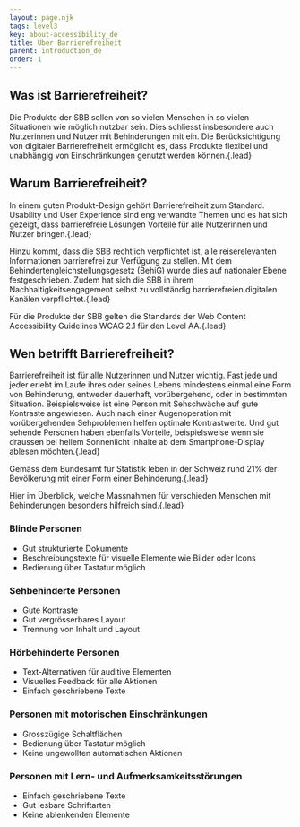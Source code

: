 ```yaml
---
layout: page.njk
tags: level3
key: about-accessibility_de
title: Über Barrierefreiheit
parent: introduction_de
order: 1
---
```


## Was ist Barrierefreiheit?
Die Produkte der SBB sollen von so vielen Menschen in so vielen Situationen wie möglich nutzbar sein. Dies schliesst insbesondere auch Nutzerinnen und Nutzer mit Behinderungen mit ein. Die Berücksichtigung von digitaler Barrierefreiheit ermöglicht es, dass Produkte flexibel und unabhängig von Einschränkungen genutzt werden können.{.lead}

## Warum Barrierefreiheit?
In einem guten Produkt-Design gehört Barrierefreiheit zum Standard. Usability und User Experience sind eng verwandte Themen und es hat sich gezeigt, dass barrierefreie Lösungen Vorteile für alle Nutzerinnen und Nutzer bringen.{.lead}

Hinzu kommt, dass die SBB rechtlich verpflichtet ist, alle reiserelevanten Informationen barrierefrei zur Verfügung zu stellen. Mit dem <sbb-link variant="inline" type="button" target="_blank" href="https://de.wikipedia.org/wiki/Behindertengleichstellungsgesetz">Behindertengleichstellungsgesetz</sbb-link> (BehiG) wurde dies auf nationaler Ebene festgeschrieben. Zudem hat sich die SBB in ihrem <sbb-link variant="inline" type="button" target="_blank" href="https://company.sbb.ch/de/ueber-die-sbb/verantwortung/nachhaltigkeit/nachhaltigkeitsengagement.html">Nachhaltigkeitsengagement</sbb-link> selbst zu vollständig barrierefreien digitalen Kanälen verpflichtet.{.lead}

Für die Produkte der SBB gelten die Standards der Web Content Accessibility Guidelines <sbb-link variant="inline" type="button" target="_blank" href="https://www.w3.org/TR/WCAG21">WCAG 2.1</sbb-link> für den Level AA.{.lead}

## Wen betrifft Barrierefreiheit?
Barrierefreiheit ist für alle Nutzerinnen und Nutzer wichtig. Fast jede und jeder erlebt im Laufe ihres oder seines Lebens mindestens einmal eine Form von Behinderung, entweder dauerhaft, vorübergehend, oder in bestimmten Situation. Beispielsweise ist eine Person mit Sehschwäche auf gute Kontraste angewiesen. Auch nach einer Augenoperation mit vorübergehenden Sehproblemen helfen optimale Kontrastwerte. Und gut sehende Personen haben ebenfalls Vorteile, beispielsweise wenn sie draussen bei hellem Sonnenlicht Inhalte ab dem Smartphone-Display ablesen möchten.{.lead}

Gemäss dem Bundesamt für Statistik leben in der Schweiz rund <sbb-link variant="inline" type="button" target="_blank" href="https://www.bfs.admin.ch/bfs/de/home/statistiken/wirtschaftliche-soziale-situation-bevoelkerung/gleichstellung-menschen-behinderungen/behinderungen.html">21% der Bevölkerung</sbb-link> mit einer Form einer Behinderung.{.lead}

Hier im Überblick, welche Massnahmen für verschieden Menschen mit Behinderungen besonders hilfreich sind.{.lead}


### Blinde Personen
* Gut strukturierte Dokumente
* Beschreibungstexte für visuelle Elemente wie Bilder oder Icons
* Bedienung über Tastatur möglich 

### Sehbehinderte Personen
* Gute Kontraste
* Gut vergrösserbares Layout
* Trennung von Inhalt und Layout

### Hörbehinderte Personen
* Text-Alternativen für auditive Elementen
* Visuelles Feedback für alle Aktionen
* Einfach geschriebene Texte

### Personen mit motorischen Einschränkungen
* Grosszügige Schaltflächen
* Bedienung über Tastatur möglich
* Keine ungewollten automatischen Aktionen

### Personen mit Lern- und Aufmerksamkeitsstörungen
* Einfach geschriebene Texte
* Gut lesbare Schriftarten
* Keine ablenkenden Elemente